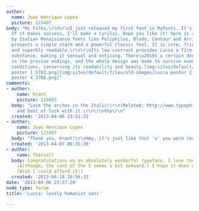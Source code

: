 ```yaml
---
author:
  name: Joao Henrique Lopes
  picture: 123407
body: "Hi Folks,\r\n\r\nI just released my first font in MyFonts. It's a text sans.
  If it makes success, I'll make a Cyrilic. Hope you like it! Here is a description:\r\n\r\nInspired
  by Italian Renaissance fonts like Poliphilus, Blado, Centaur and Arrighi, Lucca
  presents a simple charm and a powerful classic feel. It is cute, friendly, clear
  and superbly readable.\r\n\r\nIts low contrast provides Lucca a firm yet flexible
  substance, making it sensual and enticing. There\u2019s a certain degree of abstraction
  in the precise endings, and the whole design was made to survive even in the harshest
  conditions, conserving its readability and beauty.[img:sites/default/files/old-images/Lucca
  poster 1_5783.png][img:sites/default/files/old-images/Lucca poster 2_5227.png][img:sites/default/files/old-images/Lucca
  poster 4_3766.png]"
comments:
- author:
    name: hrant
    picture: 110403
  body: "Love the arches in the Italic!\r\n(Related: http://www.typophile.com/node/94168)\r\n\r\nCongrats,
    and best of luck with it.\r\n\r\nhhp\r\n"
  created: '2013-04-06 23:51:31'
- author:
    name: Joao Henrique Lopes
    picture: 123407
  body: "Thank you, Hrant!\r\nHey, it's just like that 'u' you were looking for! haha\r\n"
  created: '2013-04-07 00:35:38'
- author:
    name: fharvell
  body: Congratulations on an absolutely wonderful typeface. I love the letterforms!
    (Although, the cant of the 5 seems a bit awkward.) I hope it does well for you.
    (Wish I could afford it!)
  created: '2013-04-18 20:56:31'
date: '2013-04-06 23:27:29'
node_type: forum
title: 'Lucca: lovely humanist sans'

---
```

